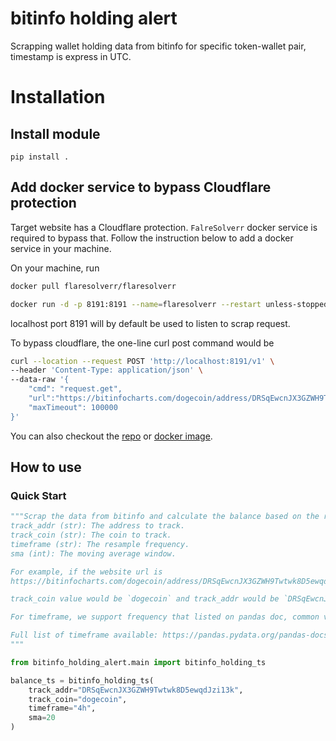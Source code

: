 # bitinfo holding alert

Scrapping wallet holding data from bitinfo for specific token-wallet pair, timestamp is express in UTC.

# Installation
## Install module

`pip install .`

## Add docker service to bypass Cloudflare protection
Target website has a Cloudflare protection. `FalreSolverr` docker service is required to bypass that. Follow the instruction below to add a docker service in your machine.

On your machine, run

```bash
docker pull flaresolverr/flaresolverr

docker run -d -p 8191:8191 --name=flaresolverr --restart unless-stopped -e LOG_LEVEL=info flaresolverr/flaresolverr
```

localhost port 8191 will by default be used to listen to scrap request.

To bypass cloudflare, the one-line curl post command would be

```bash
curl --location --request POST 'http://localhost:8191/v1' \
--header 'Content-Type: application/json' \
--data-raw '{
    "cmd": "request.get",
    "url":"https://bitinfocharts.com/dogecoin/address/DRSqEwcnJX3GZWH9Twtwk8D5ewqdJzi13k-full/",
    "maxTimeout": 100000
}'
```

You can also checkout the [repo](https://github.com/FlareSolverr/FlareSolverr) or [docker image](https://hub.docker.com/r/flaresolverr/flaresolverr).

## How to use
### Quick Start
```python
"""Scrap the data from bitinfo and calculate the balance based on the resample frequency.
track_addr (str): The address to track.
track_coin (str): The coin to track.
timeframe (str): The resample frequency.
sma (int): The moving average window.

For example, if the website url is
https://bitinfocharts.com/dogecoin/address/DRSqEwcnJX3GZWH9Twtwk8D5ewqdJzi13k-full/

track_coin value would be `dogecoin` and track_addr would be `DRSqEwcnJX3GZWH9Twtwk8D5ewqdJzi13k`.

For timeframe, we support frequency that listed on pandas doc, common value would be '4h', '1h', '1d'

Full list of timeframe available: https://pandas.pydata.org/pandas-docs/stable/user_guide/timeseries.html#offset-aliases
"""

from bitinfo_holding_alert.main import bitinfo_holding_ts

balance_ts = bitinfo_holding_ts(
    track_addr="DRSqEwcnJX3GZWH9Twtwk8D5ewqdJzi13k",
    track_coin="dogecoin",
    timeframe="4h",
    sma=20
)
```